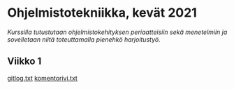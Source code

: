 # Ohjelmistotekniikka, kevät 2021

*Kurssilla tutustutaan ohjelmistokehityksen periaatteisiin sekä menetelmiin ja sovelletaan niitä toteuttamalla pienehkö harjoitustyö.*

## Viikko 1

[gitlog.txt](https://github.com/IlmastMaksim/ot-harjoitustyo/blob/master/laskarit/viikko1/gitlog.txt)
[komentorivi.txt](https://github.com/IlmastMaksim/ot-harjoitustyo/blob/master/laskarit/viikko1/komentorivi.txt)
